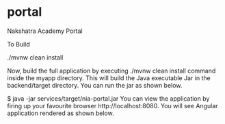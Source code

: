 # portal
Nakshatra Academy Portal

To Build 

./mvnw clean install


Now, build the full application by executing ./mvnw clean install command inside the myapp directory. This will build the Java executable Jar in the backend/target directory. You can run the jar as shown below.


$ java -jar services/target/nia-portal.jar
You can view the application by firing up your favourite browser http://localhost:8080. You will see Angular application rendered as shown below.